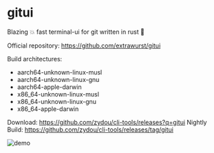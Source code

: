 # gitui

Blazing 💥 fast terminal-ui for git written in rust 🦀

Official repository: https://github.com/extrawurst/gitui

Build architectures:

- aarch64-unknown-linux-musl
- aarch64-unknown-linux-gnu
- aarch64-apple-darwin
- x86_64-unknown-linux-musl
- x86_64-unknown-linux-gnu
- x86_64-apple-darwin

Download: https://github.com/zydou/cli-tools/releases?q=gitui
Nightly Build: https://github.com/zydou/cli-tools/releases/tag/gitui

![demo](https://raw.githubusercontent.com/extrawurst/gitui/b0b37a84e478ada5f87674998b572c33e7b4c93d/demo.gif)
